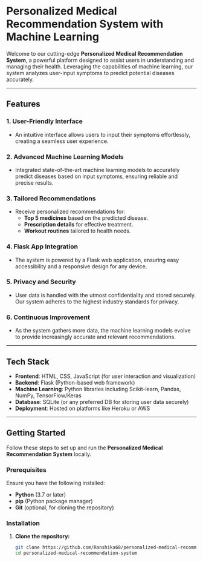 # Personalized Medical Recommendation System with Machine Learning

Welcome to our cutting-edge **Personalized Medical Recommendation System**, a powerful platform designed to assist users in understanding and managing their health. Leveraging the capabilities of machine learning, our system analyzes user-input symptoms to predict potential diseases accurately.

---

## Features

### 1. **User-Friendly Interface**
   - An intuitive interface allows users to input their symptoms effortlessly, creating a seamless user experience.

### 2. **Advanced Machine Learning Models**
   - Integrated state-of-the-art machine learning models to accurately predict diseases based on input symptoms, ensuring reliable and precise results.

### 3. **Tailored Recommendations**
   - Receive personalized recommendations for:
     - **Top 5 medicines** based on the predicted disease.
     - **Prescription details** for effective treatment.
     - **Workout routines** tailored to health needs.

### 4. **Flask App Integration**
   - The system is powered by a Flask web application, ensuring easy accessibility and a responsive design for any device.

### 5. **Privacy and Security**
   - User data is handled with the utmost confidentiality and stored securely. Our system adheres to the highest industry standards for privacy.

### 6. **Continuous Improvement**
   - As the system gathers more data, the machine learning models evolve to provide increasingly accurate and relevant recommendations.

---

## Tech Stack

- **Frontend**: HTML, CSS, JavaScript (for user interaction and visualization)
- **Backend**: Flask (Python-based web framework)
- **Machine Learning**: Python libraries including Scikit-learn, Pandas, NumPy, TensorFlow/Keras
- **Database**: SQLite (or any preferred DB for storing user data securely)
- **Deployment**: Hosted on platforms like Heroku or AWS

---

## Getting Started

Follow these steps to set up and run the **Personalized Medical Recommendation System** locally.

### Prerequisites

Ensure you have the following installed:

- **Python** (3.7 or later)
- **pip** (Python package manager)
- **Git** (optional, for cloning the repository)

### Installation

1. **Clone the repository:**
   ```bash
   git clone https://github.com/Ranshika68/personalized-medical-recommendation-system.git
   cd personalized-medical-recommendation-system
